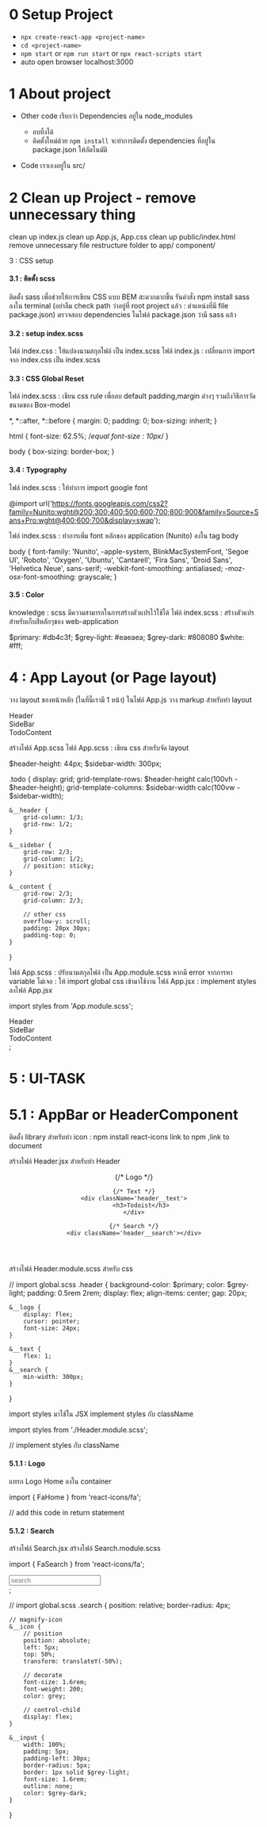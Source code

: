 # 0 Setup Project 
- `npx create-react-app <project-name>`
- `cd <project-name>`
- `npm start` or `npm run start` or `npx react-scripts start`
- auto open browser localhost:3000

# 1 About project

- Other code เรียกว่า Dependencies อยู่ใน node_modules
    - ลบทิ้งได้
    - ติดตั้งใหม่ด้วย `npm install` จะทำการติดตั้ง
    dependencies ที่อยู่ใน package.json ให้อัตโนมัติ

- Code เราเองอยู่ใน src/ 

# 2 Clean up Project - remove unnecessary thing
clean up index.js
clean up App.js, App.css
clean up public/index.html
remove unnecessary file
restructure folder to app/ component/

3 : CSS setup
#### 3.1 : ติดตั้ง scss

ติดตั้ง sass เพื่อช่วยให้การเขียน CSS แบบ BEM สะดวกมากขึ้น
รันคำสั่ง npm install sass ลงใน terminal (อย่าลืม check path ว่าอยู่ที่ root project แล้ว : ตำแหน่งที่มี file package.json)
ตรวจสอบ dependencies ในไฟล์ package.json ว่ามี sass แล้ว

#### 3.2 : setup index.scss

ไฟล์ index.css : ให้แปลงนามสกุลไฟล์ เป็น index.scss
ไฟล์ index.js : เปลี่ยนการ import จาก index.css เป็น index.scss

#### 3.3 : CSS Global Reset

ไฟล์ index.scss : เขียน css rule เพื่อลบ default padding,margin ต่างๆ รวมถึงวิธีการวัดขนาดของ Box-model

*,
*::after,
*::before {
    margin: 0;
    padding: 0;
    box-sizing: inherit;
}

html {
    font-size: 62.5%; /*equal font-size : 10px*/
}

body {
    box-sizing: border-box;
}


#### 3.4 : Typography

ไฟล์ index.scss : ให้ทำการ import google font

@import url('https://fonts.googleapis.com/css2?family=Nunito:wght@200;300;400;500;600;700;800;900&family=Source+Sans+Pro:wght@400;600;700&display=swap');


ไฟล์ index.scss : ทำการเพิ่ม font หลักของ application (Nunito) ลงใน tag body

body {
    font-family: 'Nunito', -apple-system, BlinkMacSystemFont, 'Segoe UI', 'Roboto', 'Oxygen', 'Ubuntu',
        'Cantarell', 'Fira Sans', 'Droid Sans', 'Helvetica Neue', sans-serif;
    -webkit-font-smoothing: antialiased;
    -moz-osx-font-smoothing: grayscale;
}


#### 3.5 : Color

knowledge : scss มีความสามารถในการสร้างตัวแปรไว้ใช้ได้
ไฟล์ index.scss : สร้างตัวแปรสำหรับเก็บสีหลักๆของ web-application

$primary: #db4c3f;
$grey-light: #eaeaea;
$grey-dark: #808080
$white: #fff;
 


# 4 : App Layout (or Page layout)
วาง layout ของหน้าหลัก (ในที่นี้เรามี 1 หน้า)
ในไฟล์ App.js วาง markup สำหรับทำ layout

   <div className='todo'>
        <div className="todo__header">Header</div>
        <div className="todo__sidebar">SideBar</div>
        <div classNAme="todo_content">TodoContent</div>
    </div>


สร้างไฟล์ App.scss
ไฟล์ App.scss : เขียน css สำหรับจัด layout

$header-height: 44px;
$sidebar-width: 300px;

.todo {
    display: grid;
    grid-template-rows: $header-height calc(100vh - $header-height);
    grid-template-columns: $sidebar-width calc(100vw - $sidebar-width);

    &__header {
        grid-column: 1/3;
        grid-row: 1/2;
    }

    &__sidebar {
        grid-row: 2/3;
        grid-column: 1/2;
        // position: sticky;
    }

    &__content {
        grid-row: 2/3;
        grid-column: 2/3;

        // other css
        overflow-y: scroll;
        padding: 20px 30px;
        padding-top: 0;
    }
}


ไฟล์ App.scss : ปรับนามสกุลไฟล์ เป็น App.module.scss
หากมี error จากการหา variable ไม่เจอ : ให้ import global css เข้ามาใช้งาน
ไฟล์ App.jsx : implement styles ลงไฟล์ App.jsx

import styles from 'App.module.scss';

<div className={styles.todo}>
    <div className={styles.todo__header}>Header</div>
    <div className={styles.todo__sidebar}>SideBar</div>
    <div classNAme={styles.todo__content}>TodoContent</div>
</div>;

# 5 : UI-TASK
# 5.1 : AppBar or HeaderComponent


ติดตั้ง library สำหรับทำ icon : npm install react-icons link to npm ,link to document

สร้างไฟล์ Header.jsx สำหรับทำ Header

<header className='header'>
    {/* Logo */}
    <div className='header__logo'></div>

    {/* Text */}
    <div className='header__text'>
        <h3>Todoist</h3>
    </div>

    {/* Search */}
    <div className='header__search'></div>
</header>


สร้างไฟล์ Header.module.scss สำหรับ css

// import global.scss
.header {
    background-color: $primary;
    color: $grey-light;
    padding: 0.5rem 2rem;
    display: flex;
    align-items: center;
    gap: 20px;

    &__logo {
        display: flex;
        cursor: pointer;
        font-size: 24px;
    }

    &__text {
        flex: 1;
    }
    &__search {
        min-width: 300px;
    }
}


import styles มาใช้ใน JSX
implement styles กับ className

import styles from './Header.module.scss';

// implement styles กับ className

#### 5.1.1 : Logo

แทรก Logo Home ลงใน container

import { FaHome } from 'react-icons/fa';


// add this code in return statement
<div className='header__logo'>
    <FaHome />
</div>

#### 5.1.2 : Search

สร้างไฟล์ Search.jsx
สร้างไฟล์ Search.module.scss

import { FaSearch } from 'react-icons/fa';
<div className='search'>
    <span className='search__icon'>
        <FaSearch />
    </span>
    <input type='text' className='search__input' placeholder='search' />
</div>;


// import global.scss
.search {
    position: relative;
    border-radius: 4px;

    // magnify-icon
    &__icon {
        // position
        position: absolute;
        left: 5px;
        top: 50%;
        transform: translateY(-50%);

        // decorate
        font-size: 1.6rem;
        font-weight: 200;
        color: grey;

        // control-child
        display: flex;
    }

    &__input {
        width: 100%;
        padding: 5px;
        padding-left: 30px;
        border-radius: 5px;
        border: 1px solid $grey-light;
        font-size: 1.6rem;
        outline: none;
        color: $grey-dark;
    }
}